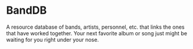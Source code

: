 # BandDB
A resource database of bands, artists, personnel, etc. that links the ones that have worked together. Your next favorite album or song just might be waiting for you right under your nose.
